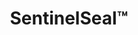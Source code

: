 ---
title: SentinelSeal&trade;
subheading: Extend Roof Life for a Fraction of the Cost With Spray Coating
background_image: /img/commercial-roof.jpg
intro_triptych:
  heading:
  text: >-
    Flat roofs can often be restored with a **spray-applied coating system**, but only if the owner acts **before major damage occurs**. This solution is ideal for roofs that are still structurally sound but starting to show signs of wear.
  panels:
    - heading: Cost Savings
      subheading: Roof coatings can save **40–60%** compared to full tear-off and replacement.
      color:
    - heading: Warranty
      subheading: Most systems come with a **20-year manufacturer warranty**, offering long-term peace of mind.
    - heading: Timing is Critical
      subheading: Coating is only an option if applied **before leaks or deterioration become severe**. Waiting too long eliminates this cost-effective option.
  conclusion: For flat roof owners who act early, spray coatings provide a high-performance, long-lasting, and budget-friendly alternative to replacement.
intro:
  heading: Dreading the financial burden of a full roof replacement?
  text: >-
    If you're eligible, you could extend your roof's life by up to 20 years with our spray coating solution for nearly half the cost of replacement. When business budgets are tight and disruption isn't an option, SentinelSeal provides the breathing room you need. Stop worrying about premature replacement costs and give your aging roof the second life it deserves—the smart solution that protects both your building and your bottom line.*
  ctas:
    - text: Schedule Assessment »
      url: /contact/
  icon: ball-pile
  icon_color: s-purple
dual_panels:
  - heading: Why replace what can be saved?
    image: /img/spray-coating-1.jpg
    image_alt: Sealed roof
    color: s-purple
    items:
      - Add decades to your roof's usable lifespan without replacement
      - Virtually the same coverage as a new roof for a fraction of the cost*
      - Reapply multiple coats to save even more without replacement
  - heading: You’re Completely Covered&trade;
    image: /img/spray-coating-2.jpg
    image_alt: Roofer installing shingles
    color: s-purple
    items:
      - Save 40% or more compared to full roof replacement*
      - Minimize business disruption with faster installation
      - Improve energy efficiency with reflective coating
fine_print: true
---